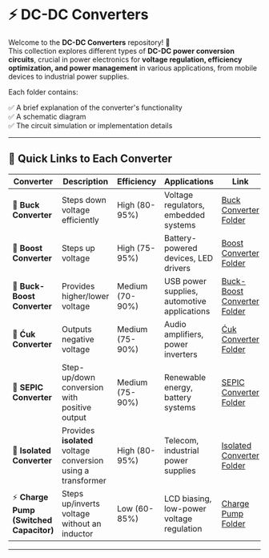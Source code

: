 # ⚡ DC-DC Converters

Welcome to the **DC-DC Converters** repository! 🔋  
This collection explores different types of **DC-DC power conversion circuits**, crucial in power electronics for **voltage regulation, efficiency optimization, and power management** in various applications, from mobile devices to industrial power supplies.

Each folder contains:

✅ A brief explanation of the converter's functionality  
✅ A schematic diagram  
✅ The circuit simulation or implementation details  

---

## 📂 **Quick Links to Each Converter**  

| Converter | Description | Efficiency | Applications | Link |
|--|--|--|--|--|
| 🔽 **Buck Converter** | Steps down voltage efficiently | High (80-95%) | Voltage regulators, embedded systems | [Buck Converter Folder](./Buck_Converter) |
| 🔼 **Boost Converter** | Steps up voltage | High (75-95%) | Battery-powered devices, LED drivers | [Boost Converter Folder](./Boost_Converter) |
| 🔄 **Buck-Boost Converter** | Provides higher/lower voltage | Medium (70-90%) | USB power supplies, automotive applications | [Buck-Boost Converter Folder](./Buck-Boost_Converter) |
| 🔄 **Ćuk Converter** | Outputs negative voltage | Medium (75-90%) | Audio amplifiers, power inverters | [Ćuk Converter Folder](./Cuk_Converter) |
| 🔄 **SEPIC Converter** | Step-up/down conversion with positive output | Medium (75-90%) | Renewable energy, battery systems | [SEPIC Converter Folder](./SEPIC_Converter) |
| 🔌 **Isolated Converter** | Provides **isolated** voltage conversion using a transformer | High (80-95%)|Telecom, industrial power supplies| [Isolated Converter Folder](./Isolated_Converter) |
| ⚡ **Charge Pump (Switched Capacitor)** | Steps up/inverts voltage without an inductor | Low (60-85%) | LCD biasing, low-power voltage regulation | [Charge Pump Folder](./Charge_Pump) |


---


